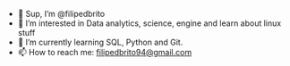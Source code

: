 - 👋 Sup, I’m @filipedbrito
- 👀 I’m interested in Data analytics, science, engine and learn about linux stuff
- 🌱 I’m currently learning SQL, Python and Git.
- 📫 How to reach me: filipedbrito94@gmail.com

<!---
filipedbrito/filipedbrito is a ✨ special ✨ repository because its `README.md` (this file) appears on your GitHub profile.
You can click the Preview link to take a look at your changes.
--->
